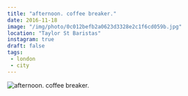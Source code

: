 ```yaml
---
title: "afternoon. coffee breaker."
date: 2016-11-18
image: "/img/photo/0c012befb2a0623d3328e2c1f6cd059b.jpg"
location: "Taylor St Baristas"
instagram: true
draft: false
tags:
 - london
 - city
---
```


![afternoon. coffee breaker.](/img/photo/0c012befb2a0623d3328e2c1f6cd059b.jpg)
